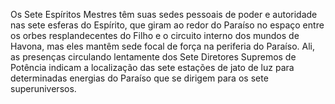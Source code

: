 ﻿Os Sete Espíritos Mestres têm suas sedes pessoais de poder e autoridade nas sete esferas do Espírito, que giram ao redor do Paraíso no espaço entre os orbes resplandecentes do Filho e o circuito interno dos mundos de Havona, mas eles mantêm sede focal de força na periferia do Paraíso. Ali, as presenças circulando lentamente dos Sete Diretores Supremos de Potência indicam a localização das sete estações de jato de luz para determinadas energias do Paraíso que se dirigem para os sete superuniversos.